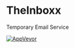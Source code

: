 # TheInboxx
Temporary Email Service

[![AppVeyor](https://img.shields.io/badge/Visit-TheInboxx-lightgreen)](https://theinboxx.com/)

